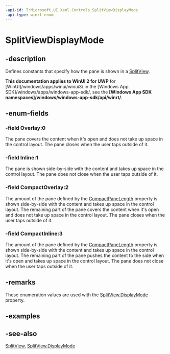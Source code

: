```yaml
---
-api-id: T:Microsoft.UI.Xaml.Controls.SplitViewDisplayMode
-api-type: winrt enum
---
```


<!-- Enumeration syntax
public enum Windows.UI.Xaml.Controls.SplitViewDisplayMode : int
-->

# SplitViewDisplayMode

## -description
Defines constants that specify how the pane is shown in a [SplitView](splitview.md).

**This documentation applies to WinUI 2 for UWP** for [WinUI]/windows/apps/winui/winui3/ in the [Windows App SDK]/windows/apps/windows-app-sdk/, see the **[Windows App SDK namespaces]/windows/windows-app-sdk/api/winrt/**.

## -enum-fields
### -field Overlay:0
The pane covers the content when it's open and does not take up space in the control layout. The pane closes when the user taps outside of it.

### -field Inline:1
The pane is shown side-by-side with the content and takes up space in the control layout. The pane does not close when the user taps outside of it.

### -field CompactOverlay:2
The amount of the pane defined by the [CompactPaneLength](splitview_compactpanelength.md) property is shown side-by-side with the content and takes up space in the control layout. The remaining part of the pane covers the content when it's open and does not take up space in the control layout. The pane closes when the user taps outside of it.

### -field CompactInline:3
The amount of the pane defined by the [CompactPaneLength](splitview_compactpanelength.md) property is shown side-by-side with the content and takes up space in the control layout. The remaining part of the pane pushes the content to the side when it's open and takes up space in the control layout. The pane does not close when the user taps outside of it.


## -remarks
These enumeration values are used with the [SplitView.DisplayMode](splitview_displaymode.md) property.

## -examples

## -see-also
[SplitView](splitview.md), [SplitView.DisplayMode](splitview_displaymode.md)
